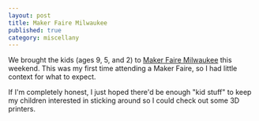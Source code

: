 ```yaml
---
layout: post
title: Maker Faire Milwaukee
published: true
category: miscellany
---
```


We brought the kids (ages 9, 5, and 2) to [Maker Faire Milwaukee](http://makerfairemilwaukee.com/) this weekend.  This was my first time attending a Maker Faire, so I had little context for what to expect. 

If I'm completely honest, I just hoped there'd be enough "kid stuff" to keep my children interested in sticking around so I could check out some 3D printers.